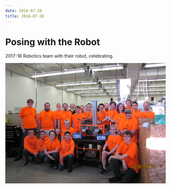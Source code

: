 ```yaml
---
date: 2018-07-20
title: 2018-07-20
---
```


# Posing with the Robot

2017-18 Robotics team with their robot, celebrating.

![Test Screenshot](https://github.com/Team1091/websiteGen/blob/master/src/main/resources/images/team_photo2018season.JPG?raw=true)
